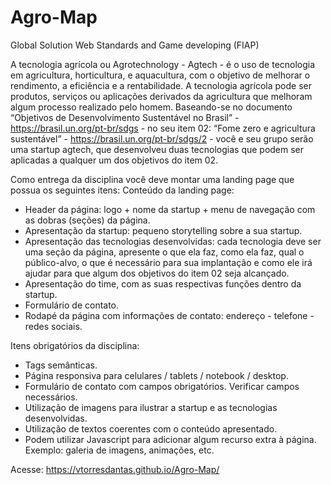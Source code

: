 # Agro-Map

Global Solution Web Standards and Game developing (FIAP)

A tecnologia agrícola ou Agrotechnology - Agtech - é o uso de tecnologia em agricultura,
horticultura, e aquacultura, com o objetivo de melhorar o rendimento, a eficiência e a
rentabilidade. A tecnologia agrícola pode ser produtos, serviços ou aplicações derivados da
agricultura que melhoram algum processo realizado pelo homem.
Baseando-se no documento “Objetivos de Desenvolvimento Sustentável no Brasil” -
https://brasil.un.org/pt-br/sdgs - no seu item 02: “Fome zero e agricultura sustentável” -
https://brasil.un.org/pt-br/sdgs/2 - você e seu grupo serão uma startup agtech, que desenvolveu
duas tecnologias que podem ser aplicadas a qualquer um dos objetivos do item 02.

Como entrega da disciplina você deve montar uma landing page que possua os seguintes itens:
Conteúdo da landing page:

- Header da página: logo + nome da startup + menu de navegação com as dobras (seções) da
página.
- Apresentação da startup: pequeno storytelling sobre a sua startup.
- Apresentação das tecnologias desenvolvidas: cada tecnologia deve ser uma seção da página,
apresente o que ela faz, como ela faz, qual o público-alvo, o que é necessário para sua
implantação e como ele irá ajudar para que algum dos objetivos do item 02 seja alcançado.
- Apresentação do time, com as suas respectivas funções dentro da startup.
- Formulário de contato.
- Rodapé da página com informações de contato: endereço - telefone - redes sociais.

Itens obrigatórios da disciplina:

- Tags semânticas.
- Página responsiva para celulares / tablets / notebook / desktop.
- Formulário de contato com campos obrigatórios. Verificar campos necessários.
- Utilização de imagens para ilustrar a startup e as tecnologias desenvolvidas.
- Utilização de textos coerentes com o conteúdo apresentado.
- Podem utilizar Javascript para adicionar algum recurso extra à página. Exemplo: galeria de
imagens, animações, etc.

Acesse: https://vtorresdantas.github.io/Agro-Map/
